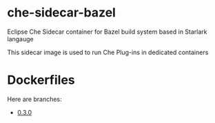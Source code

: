 # che-sidecar-bazel
Eclipse Che Sidecar container for Bazel build system based in Starlark langauge

This sidecar image is used to run Che Plug-ins in dedicated containers

# Dockerfiles

Here are branches:
- [0.3.0](https://github.com/che-dockerfiles/che-sidecar-bazel/tree/0.3.0)
